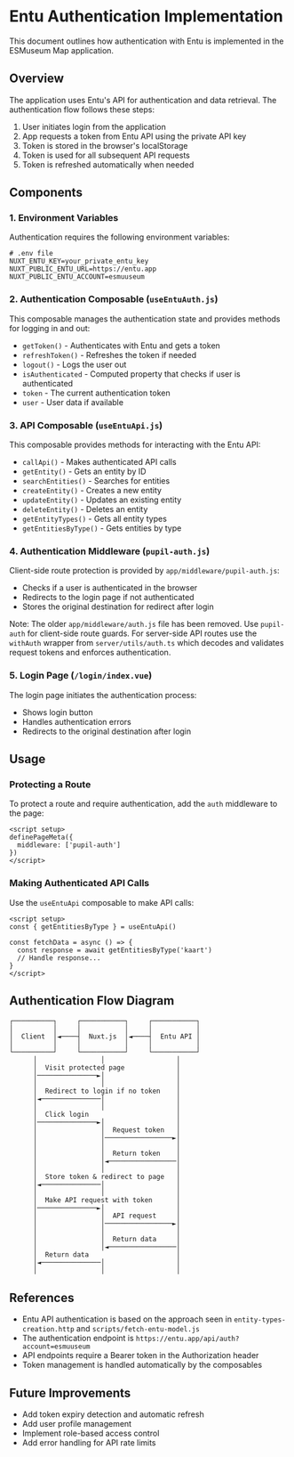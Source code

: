 # Entu Authentication Implementation

This document outlines how authentication with Entu is implemented in the ESMuseum Map application.

## Overview

The application uses Entu's API for authentication and data retrieval. The authentication flow follows these steps:

1. User initiates login from the application
2. App requests a token from Entu API using the private API key
3. Token is stored in the browser's localStorage
4. Token is used for all subsequent API requests
5. Token is refreshed automatically when needed

## Components

### 1. Environment Variables

Authentication requires the following environment variables:

```dotenv
# .env file
NUXT_ENTU_KEY=your_private_entu_key
NUXT_PUBLIC_ENTU_URL=https://entu.app
NUXT_PUBLIC_ENTU_ACCOUNT=esmuuseum
```

### 2. Authentication Composable (`useEntuAuth.js`)

This composable manages the authentication state and provides methods for logging in and out:

- `getToken()` - Authenticates with Entu and gets a token
- `refreshToken()` - Refreshes the token if needed
- `logout()` - Logs the user out
- `isAuthenticated` - Computed property that checks if user is authenticated
- `token` - The current authentication token
- `user` - User data if available

### 3. API Composable (`useEntuApi.js`)

This composable provides methods for interacting with the Entu API:

- `callApi()` - Makes authenticated API calls
- `getEntity()` - Gets an entity by ID
- `searchEntities()` - Searches for entities
- `createEntity()` - Creates a new entity
- `updateEntity()` - Updates an existing entity
- `deleteEntity()` - Deletes an entity
- `getEntityTypes()` - Gets all entity types
- `getEntitiesByType()` - Gets entities by type

### 4. Authentication Middleware (`pupil-auth.js`)

Client-side route protection is provided by `app/middleware/pupil-auth.js`:

- Checks if a user is authenticated in the browser
- Redirects to the login page if not authenticated
- Stores the original destination for redirect after login

Note: The older `app/middleware/auth.js` file has been removed. Use `pupil-auth` for client-side route guards. For server-side API routes use the `withAuth` wrapper from `server/utils/auth.ts` which decodes and validates request tokens and enforces authentication.

### 5. Login Page (`/login/index.vue`)

The login page initiates the authentication process:

- Shows login button
- Handles authentication errors
- Redirects to the original destination after login

## Usage

### Protecting a Route

To protect a route and require authentication, add the `auth` middleware to the page:

```vue
<script setup>
definePageMeta({
  middleware: ['pupil-auth']
})
</script>
```

### Making Authenticated API Calls

Use the `useEntuApi` composable to make API calls:

```vue
<script setup>
const { getEntitiesByType } = useEntuApi()

const fetchData = async () => {
  const response = await getEntitiesByType('kaart')
  // Handle response...
}
</script>
```

## Authentication Flow Diagram

```ascii
┌──────────┐     ┌───────────┐     ┌───────────┐
│          │     │           │     │           │
│  Client  │◄────┤  Nuxt.js  │◄────┤  Entu API │
│          │     │           │     │           │
└──────────┘     └───────────┘     └───────────┘
      │                │                  │
      │  Visit protected page             │
      │───────────────►│                  │
      │                │                  │
      │  Redirect to login if no token    │
      │◄───────────────│                  │
      │                │                  │
      │  Click login                      │
      │───────────────►│                  │
      │                │  Request token   │
      │                │─────────────────►│
      │                │                  │
      │                │  Return token    │
      │                │◄─────────────────│
      │                │                  │
      │  Store token & redirect to page   │
      │◄───────────────│                  │
      │                │                  │
      │  Make API request with token      │
      │───────────────►│                  │
      │                │  API request     │
      │                │─────────────────►│
      │                │                  │
      │                │  Return data     │
      │                │◄─────────────────│
      │  Return data                      │
      │◄───────────────│                  │
      │                │                  │
```

## References

- Entu API authentication is based on the approach seen in `entity-types-creation.http` and `scripts/fetch-entu-model.js`
- The authentication endpoint is `https://entu.app/api/auth?account=esmuuseum`
- API endpoints require a Bearer token in the Authorization header
- Token management is handled automatically by the composables

## Future Improvements

- Add token expiry detection and automatic refresh
- Add user profile management
- Implement role-based access control
- Add error handling for API rate limits
